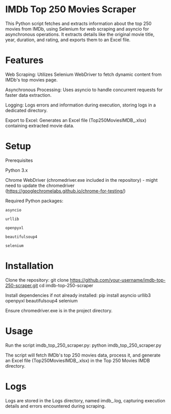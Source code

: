 # IMDb Top 250 Movies Scraper

This Python script fetches and extracts information about the top 250 movies from IMDb, using Selenium for web scraping and asyncio for asynchronous operations. It extracts details like the original movie title, year, duration, and rating, and exports them to an Excel file.


# Features

Web Scraping: Utilizes Selenium WebDriver to fetch dynamic content from IMDb's top movies page.

Asynchronous Processing: Uses asyncio to handle concurrent requests for faster data extraction.

Logging: Logs errors and information during execution, storing logs in a dedicated directory.

Export to Excel: Generates an Excel file (Top250MoviesIMDB_<timestamp>.xlsx) containing extracted movie data.


# Setup

Prerequisites

  Python 3.x
  
  Chrome WebDriver (chromedriver.exe included in the repository) - might need to update the chromedriver (https://googlechromelabs.github.io/chrome-for-testing/)
  
  Required Python packages:
  
    asyncio
    
    urllib
    
    openpyxl
    
    beautifulsoup4
    
    selenium


# Installation

Clone the repository:
  git clone https://github.com/your-username/imdb-top-250-scraper.git
  cd imdb-top-250-scraper

Install dependencies if not already installed:
  pip install asyncio urllib3 openpyxl beautifulsoup4 selenium

Ensure chromedriver.exe is in the project directory.


# Usage

Run the script imdb_top_250_scraper.py:
  python imdb_top_250_scraper.py

The script will fetch IMDb's top 250 movies data, process it, and generate an Excel file (Top250MoviesIMDB_<timestamp>.xlsx) in the Top 250 Movies IMDB directory.


# Logs

Logs are stored in the Logs directory, named imdb_<timestamp>.log, capturing execution details and errors encountered during scraping.
